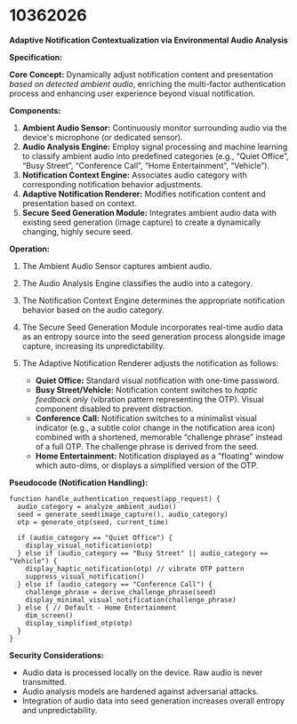 # 10362026

**Adaptive Notification Contextualization via Environmental Audio Analysis**

**Specification:**

**Core Concept:** Dynamically adjust notification content and presentation *based on detected ambient audio*, enriching the multi-factor authentication process and enhancing user experience beyond visual notification.

**Components:**

1.  **Ambient Audio Sensor:** Continuously monitor surrounding audio via the device's microphone (or dedicated sensor).
2.  **Audio Analysis Engine:** Employ signal processing and machine learning to classify ambient audio into predefined categories (e.g., “Quiet Office”, “Busy Street”, “Conference Call”, “Home Entertainment”, “Vehicle”).
3.  **Notification Context Engine:**  Associates audio category with corresponding notification behavior adjustments.
4.  **Adaptive Notification Renderer:** Modifies notification content and presentation based on context.
5.  **Secure Seed Generation Module:** Integrates ambient audio data with existing seed generation (image capture) to create a dynamically changing, highly secure seed.

**Operation:**

1.  The Ambient Audio Sensor captures ambient audio.
2.  The Audio Analysis Engine classifies the audio into a category.
3.  The Notification Context Engine determines the appropriate notification behavior based on the audio category.
4.  The Secure Seed Generation Module incorporates real-time audio data as an entropy source into the seed generation process alongside image capture, increasing its unpredictability.
5.  The Adaptive Notification Renderer adjusts the notification as follows:

    *   **Quiet Office:** Standard visual notification with one-time password.
    *   **Busy Street/Vehicle:**  Notification content switches to *haptic feedback only* (vibration pattern representing the OTP). Visual component disabled to prevent distraction.
    *   **Conference Call:**  Notification switches to a minimalist visual indicator (e.g., a subtle color change in the notification area icon) combined with a shortened, memorable “challenge phrase” instead of a full OTP. The challenge phrase is derived from the seed.
    *   **Home Entertainment:** Notification displayed as a "floating" window which auto-dims, or displays a simplified version of the OTP.

**Pseudocode (Notification Handling):**

```
function handle_authentication_request(app_request) {
  audio_category = analyze_ambient_audio()
  seed = generate_seed(image_capture(), audio_category)
  otp = generate_otp(seed, current_time)

  if (audio_category == "Quiet Office") {
    display_visual_notification(otp)
  } else if (audio_category == "Busy Street" || audio_category == "Vehicle") {
    display_haptic_notification(otp) // vibrate OTP pattern
    suppress_visual_notification()
  } else if (audio_category == "Conference Call") {
    challenge_phrase = derive_challenge_phrase(seed)
    display_minimal_visual_notification(challenge_phrase)
  } else { // Default - Home Entertainment
    dim_screen()
    display_simplified_otp(otp)
  }
}
```

**Security Considerations:**

*   Audio data is processed locally on the device. Raw audio is never transmitted.
*   Audio analysis models are hardened against adversarial attacks.
*   Integration of audio data into seed generation increases overall entropy and unpredictability.